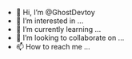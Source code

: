 - 👋 Hi, I’m @GhostDevtoy
- 👀 I’m interested in ...
- 🌱 I’m currently learning ...
- 💞️ I’m looking to collaborate on ...
- 📫 How to reach me ...

<!---
GhostDevtoy/GhostDevtoy is a ✨ special ✨ repository because its `README.md` (this file) appears on your GitHub profile.
You can click the Preview link to take a look at your changes.
--->
